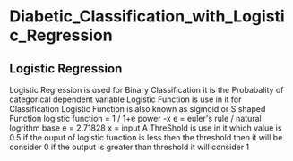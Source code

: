# Diabetic_Classification_with_Logistic_Regression

## Logistic Regression


   Logistic Regression is used for Binary Classification 
   it is the Probabality of categorical dependent variable
   Logistic Function is use in it for Classification 
   Logistic Function is also known as sigmoid or S shaped Function 
   logistic function = 1 / 1+e power -x
   e = euler's rule / natural logrithm  base 
   e = 2.71828 
   x = input 
   A ThreShold is use in it which value is 0.5 
   if the ouput of logistic function is less then the threshold then it will be consider 0 
   if the output is greater than threshold it will consider 1
   
